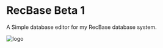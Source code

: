 # RecBase Beta 1
A Simple database editor for my RecBase database system.

![logo](https://user-images.githubusercontent.com/17520035/128405804-3ec97aac-aa37-4f62-af28-62ed91393ae3.png)
